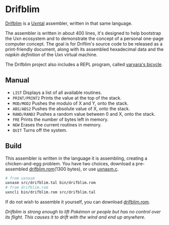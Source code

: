 # Drifblim

[Drifblim](https://wiki.xxiivv.com/drifblim) is a [Uxntal](https://wiki.xxiivv.com/site/uxntal.html) assembler, written in that same language.

The assembler is written in about 400 lines, it's designed to help bootstrap the Uxn ecosystem and to demonstrate the concept of a personal one-page computer concept. The goal is for Driflim's source code to be released as a print-friendly document, along with its assembled hexadecimal data and the _napkin definition_ of the Uxn virtual machine.

The Drifblim project also includes a REPL program, called [varvara's bicycle](https://wiki.xxiivv.com/bicycle).

## Manual

- `LIST` Displays a list of all available routines.
- `PRINT/PRINT2` Prints the value at the top of the stack.
- `MOD/MOD2` Pushes the modulo of X and Y, onto the stack.
- `ABS/ABS2` Pushes the absolute value of X, onto the stack.
- `RAND/RAND2` Pushes a random value between 0 and X, onto the stack.
- `FRE` Prints the number of bytes left in memory.
- `NEW` Erases the current routines in memory.
- `QUIT` Turns off the system.

## Build

This assembler is written in the language it is assembling, creating a chicken-and-egg problem. You have two choices, download a pre-assembled [drifblim.rom](https://rabbits.srht.site/drifblim/drifblim.rom)(1300 bytes), or use [uxnasm.c](https://git.sr.ht/~rabbits/uxn/tree/main/item/src/uxnasm.c).

```sh
# from uxnasm
uxnasm src/drifblim.tal bin/drifblim.rom
# from drifblim.rom
uxncli bin/drifblim.rom src/drifblim.tal
```

If do not wish to assemble it yourself, you can download [drifblim.rom](https://rabbits.srht.site/drifblim/drifblim.rom).

_Drifblim is strong enough to lift Pokémon or people but has no control over its flight. This causes it to drift with the wind and end up anywhere._
